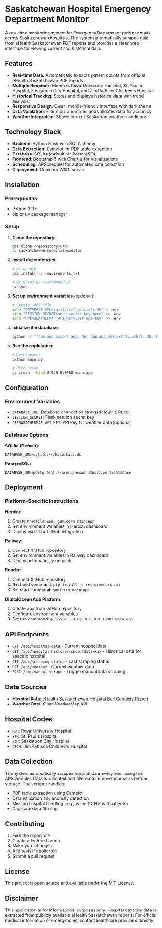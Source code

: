 # Saskatchewan Hospital Emergency Department Monitor

A real-time monitoring system for Emergency Department patient counts across Saskatchewan hospitals. The system automatically scrapes data from eHealth Saskatchewan PDF reports and provides a clean web interface for viewing current and historical data.

## Features

- **Real-time Data**: Automatically extracts patient counts from official eHealth Saskatchewan PDF reports
- **Multiple Hospitals**: Monitors Royal University Hospital, St. Paul's Hospital, Saskatoon City Hospital, and Jim Pattison Children's Hospital
- **Historical Tracking**: Stores and displays historical data with trend analysis
- **Responsive Design**: Clean, mobile-friendly interface with dark theme
- **Data Validation**: Filters out anomalies and validates data for accuracy
- **Weather Integration**: Shows current Saskatoon weather conditions

## Technology Stack

- **Backend**: Python Flask with SQLAlchemy
- **Data Extraction**: Camelot for PDF table extraction
- **Database**: SQLite (default) or PostgreSQL
- **Frontend**: Bootstrap 5 with Chart.js for visualizations
- **Scheduling**: APScheduler for automated data collection
- **Deployment**: Gunicorn WSGI server

## Installation

### Prerequisites

- Python 3.11+
- pip or uv package manager

### Setup

1. **Clone the repository**:
   ```bash
   git clone <repository-url>
   cd saskatchewan-hospital-monitor
   ```

2. **Install dependencies**:
   ```bash
   # Using pip
   pip install -r requirements.txt
   
   # Or using uv (recommended)
   uv sync
   ```

3. **Set up environment variables** (optional):
   ```bash
   # Create .env file
   echo "DATABASE_URL=sqlite:///hospitals.db" > .env
   echo "SESSION_SECRET=your-secret-key-here" >> .env
   echo "OPENWEATHERMAP_API_KEY=your-api-key" >> .env
   ```

4. **Initialize the database**:
   ```bash
   python -c "from app import app, db; app.app_context().push(); db.create_all()"
   ```

5. **Run the application**:
   ```bash
   # Development
   python main.py
   
   # Production
   gunicorn --bind 0.0.0.0:5000 main:app
   ```

## Configuration

### Environment Variables

- `DATABASE_URL`: Database connection string (default: SQLite)
- `SESSION_SECRET`: Flask session secret key
- `OPENWEATHERMAP_API_KEY`: API key for weather data (optional)

### Database Options

**SQLite (Default)**:
```
DATABASE_URL=sqlite:///hospitals.db
```

**PostgreSQL**:
```
DATABASE_URL=postgresql://user:password@host:port/database
```

## Deployment

### Platform-Specific Instructions

**Heroku**:
1. Create `Procfile`: `web: gunicorn main:app`
2. Set environment variables in Heroku dashboard
3. Deploy via Git or GitHub integration

**Railway**:
1. Connect GitHub repository
2. Set environment variables in Railway dashboard
3. Deploy automatically on push

**Render**:
1. Connect GitHub repository
2. Set build command: `pip install -r requirements.txt`
3. Set start command: `gunicorn main:app`

**DigitalOcean App Platform**:
1. Create app from GitHub repository
2. Configure environment variables
3. Set run command: `gunicorn --bind 0.0.0.0:$PORT main:app`

## API Endpoints

- `GET /api/hospital-data` - Current hospital data
- `GET /api/hospital-history/<code>?days=<n>` - Historical data for specific hospital
- `GET /api/scraping-status` - Last scraping status
- `GET /api/weather` - Current weather data
- `POST /api/manual-scrape` - Trigger manual data scraping

## Data Sources

- **Hospital Data**: [eHealth Saskatchewan Hospital Bed Capacity Report](https://www.ehealthsask.ca/reporting/Documents/SaskatoonHospitalBedCapacity.pdf)
- **Weather Data**: OpenWeatherMap API

## Hospital Codes

- `RUH`: Royal University Hospital
- `SPH`: St. Paul's Hospital
- `SCH`: Saskatoon City Hospital
- `JPCH`: Jim Pattison Children's Hospital

## Data Collection

The system automatically scrapes hospital data every hour using the APScheduler. Data is validated and filtered to remove anomalies before storage. The scraper handles:

- PDF table extraction using Camelot
- Data validation and anomaly detection
- Missing hospital handling (e.g., when SCH has 0 patients)
- Duplicate data filtering

## Contributing

1. Fork the repository
2. Create a feature branch
3. Make your changes
4. Add tests if applicable
5. Submit a pull request

## License

This project is open source and available under the MIT License.

## Disclaimer

This application is for informational purposes only. Hospital capacity data is extracted from publicly available eHealth Saskatchewan reports. For official medical information or emergencies, contact healthcare providers directly.